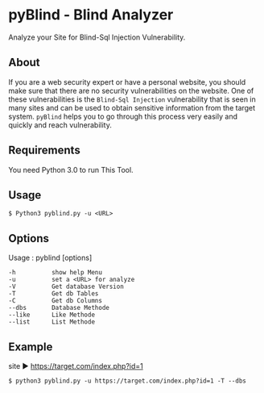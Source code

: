 # pyBlind - Blind Analyzer
Analyze your Site for Blind-Sql Injection Vulnerability.

## About
If you are a web security expert or have a personal website, you should make sure that there are no security vulnerabilities on the website.
One of these vulnerabilities is the `Blind-Sql Injection` vulnerability that is seen in many sites and can be used to obtain sensitive information from the target system.
`pyBlind` helps you to go through this process very easily and quickly and reach vulnerability.

## Requirements
You need Python 3.0 to run This Tool.

## Usage
```
$ Python3 pyblind.py -u <URL>
```

## Options
Usage : pyblind [options]
```
-h          show help Menu
-u          set a <URL> for analyze
-V          Get database Version
-T          Get db Tables
-C          Get db Columns
--dbs       Database Methode
--like      Like Methode
--list      List Methode
```

## Example
site ► https://target.com/index.php?id=1
```
$ python3 pyblind.py -u https://target.com/index.php?id=1 -T --dbs
```